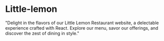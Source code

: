 # Little-lemon
"Delight in the flavors of our Little Lemon Restaurant website, a delectable experience crafted with React. Explore our menu, savor our offerings, and discover the zest of dining in style."
